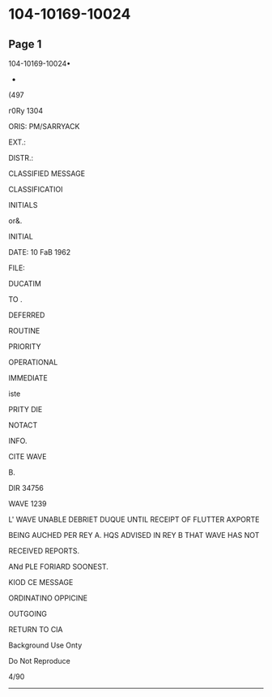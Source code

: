 # 104-10169-10024

## Page 1

104-10169-10024•

-

(497

г0Ry 1304

ORIS: PM/SARRYACK

EXT.:

DISTR.:

CLASSIFIED MESSAGE

CLASSIFICATIOI

INITIALS

or&.

INITIAL

DATE: 10 FaB 1962

FILE:

DUCATIM

TO .

DEFERRED

ROUTINE

PRIORITY

OPERATIONAL

IMMEDIATE

iste

PRITY DIE

NOTACT

INFO.

CITE WAVE

B.

DIR 34756

WAVE 1239

L' WAVE UNABLE DEBRIET DUQUE UNTIL RECEIPT OF FLUTTER AXPORTE

BEING AUCHED PER REY A. HQS ADVISED IN REY B THAT WAVE HAS NOT

RECEIVED REPORTS.

ANd PLE FORIARD SOONEST.

KIOD CE MESSAGE

ORDINATINO OPPICINE

OUTGOING

RETURN TO CIA

Background Use Onty

Do Not Reproduce

4/90

---

